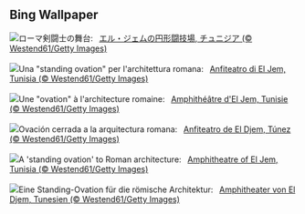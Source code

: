 ## Bing Wallpaper
![](https://www.bing.com/th?id=OHR.TunisiaAmphitheatre_JA-JP3594728371_UHD.jpg&w=1000)ローマ剣闘士の舞台:&nbsp;&ensp;[エル・ジェムの円形闘技場, チュニジア (© Westend61/Getty Images)](https://www.bing.com/th?id=OHR.TunisiaAmphitheatre_JA-JP3594728371_UHD.jpg)
<br><br/>
![](https://www.bing.com/th?id=OHR.TunisiaAmphitheatre_IT-IT5133645566_UHD.jpg&w=1000)Una "standing ovation" per l'architettura romana:&nbsp;&ensp;[Anfiteatro di El Jem, Tunisia (© Westend61/Getty Images)](https://www.bing.com/th?id=OHR.TunisiaAmphitheatre_IT-IT5133645566_UHD.jpg)
<br><br/>
![](https://www.bing.com/th?id=OHR.TunisiaAmphitheatre_FR-FR8757841243_UHD.jpg&w=1000)Une "ovation" à l'architecture romaine:&nbsp;&ensp;[Amphithéâtre d'El Jem, Tunisie (© Westend61/Getty Images)](https://www.bing.com/th?id=OHR.TunisiaAmphitheatre_FR-FR8757841243_UHD.jpg)
<br><br/>
![](https://www.bing.com/th?id=OHR.TunisiaAmphitheatre_ES-ES6251726563_UHD.jpg&w=1000)Ovación cerrada a la arquitectura romana:&nbsp;&ensp;[Anfiteatro de El Djem, Túnez (© Westend61/Getty Images)](https://www.bing.com/th?id=OHR.TunisiaAmphitheatre_ES-ES6251726563_UHD.jpg)
<br><br/>
![](https://www.bing.com/th?id=OHR.TunisiaAmphitheatre_EN-GB8662535269_UHD.jpg&w=1000)A 'standing ovation' to Roman architecture:&nbsp;&ensp;[Amphitheatre of El Jem, Tunisia (© Westend61/Getty Images)](https://www.bing.com/th?id=OHR.TunisiaAmphitheatre_EN-GB8662535269_UHD.jpg)
<br><br/>
![](https://www.bing.com/th?id=OHR.TunisiaAmphitheatre_DE-DE3554422435_UHD.jpg&w=1000)Eine Standing-Ovation für die römische Architektur:&nbsp;&ensp;[Amphitheater von El Djem, Tunesien (© Westend61/Getty Images)](https://www.bing.com/th?id=OHR.TunisiaAmphitheatre_DE-DE3554422435_UHD.jpg)
<br><br/>
